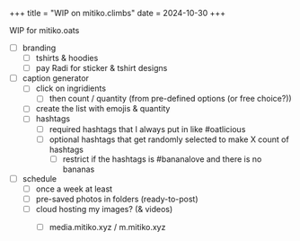 +++
title = "WIP on mitiko.climbs"
date = 2024-10-30
+++

WIP for mitiko.oats
- [ ] branding
  - [ ] tshirts & hoodies
  - [ ] pay Radi for sticker & tshirt designs
- [ ] caption generator
  - [ ] click on ingridients
    - [ ] then count / quantity (from pre-defined options (or free choice?))
  - [ ] create the list with emojis & quantity
  - [ ] hashtags
    - [ ] required hashtags that I always put in like #oatlicious
    - [ ] optional hashtags that get randomly selected to make X count of hashtags
      - [ ] restrict if the hashtags is #bananalove and there is no bananas
- [ ] schedule
  - [ ] once a week at least
  - [ ] pre-saved photos in folders (ready-to-post)
  - [ ] cloud hosting my images? (& videos)
    - [ ] media.mitiko.xyz / m.mitiko.xyz


